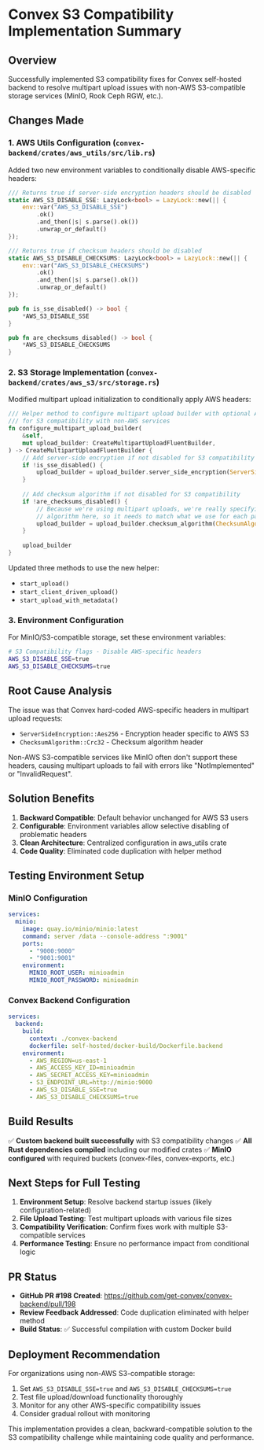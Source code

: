 # Convex S3 Compatibility Implementation Summary

## Overview
Successfully implemented S3 compatibility fixes for Convex self-hosted backend to resolve multipart upload issues with non-AWS S3-compatible storage services (MinIO, Rook Ceph RGW, etc.).

## Changes Made

### 1. AWS Utils Configuration (`convex-backend/crates/aws_utils/src/lib.rs`)
Added two new environment variables to conditionally disable AWS-specific headers:

```rust
/// Returns true if server-side encryption headers should be disabled
static AWS_S3_DISABLE_SSE: LazyLock<bool> = LazyLock::new(|| {
    env::var("AWS_S3_DISABLE_SSE")
        .ok()
        .and_then(|s| s.parse().ok())
        .unwrap_or_default()
});

/// Returns true if checksum headers should be disabled
static AWS_S3_DISABLE_CHECKSUMS: LazyLock<bool> = LazyLock::new(|| {
    env::var("AWS_S3_DISABLE_CHECKSUMS")
        .ok()
        .and_then(|s| s.parse().ok())
        .unwrap_or_default()
});

pub fn is_sse_disabled() -> bool {
    *AWS_S3_DISABLE_SSE
}

pub fn are_checksums_disabled() -> bool {
    *AWS_S3_DISABLE_CHECKSUMS
}
```

### 2. S3 Storage Implementation (`convex-backend/crates/aws_s3/src/storage.rs`)
Modified multipart upload initialization to conditionally apply AWS headers:

```rust
/// Helper method to configure multipart upload builder with optional AWS headers
/// for S3 compatibility with non-AWS services
fn configure_multipart_upload_builder(
    &self,
    mut upload_builder: CreateMultipartUploadFluentBuilder,
) -> CreateMultipartUploadFluentBuilder {
    // Add server-side encryption if not disabled for S3 compatibility
    if !is_sse_disabled() {
        upload_builder = upload_builder.server_side_encryption(ServerSideEncryption::Aes256);
    }
    
    // Add checksum algorithm if not disabled for S3 compatibility
    if !are_checksums_disabled() {
        // Because we're using multipart uploads, we're really specifying the part checksum
        // algorithm here, so it needs to match what we use for each part.
        upload_builder = upload_builder.checksum_algorithm(ChecksumAlgorithm::Crc32);
    }
    
    upload_builder
}
```

Updated three methods to use the new helper:
- `start_upload()`
- `start_client_driven_upload()`
- `start_upload_with_metadata()`

### 3. Environment Configuration
For MinIO/S3-compatible storage, set these environment variables:

```bash
# S3 Compatibility flags - Disable AWS-specific headers
AWS_S3_DISABLE_SSE=true
AWS_S3_DISABLE_CHECKSUMS=true
```

## Root Cause Analysis
The issue was that Convex hard-coded AWS-specific headers in multipart upload requests:
- `ServerSideEncryption::Aes256` - Encryption header specific to AWS S3
- `ChecksumAlgorithm::Crc32` - Checksum algorithm header

Non-AWS S3-compatible services like MinIO often don't support these headers, causing multipart uploads to fail with errors like "NotImplemented" or "InvalidRequest".

## Solution Benefits
1. **Backward Compatible**: Default behavior unchanged for AWS S3 users
2. **Configurable**: Environment variables allow selective disabling of problematic headers
3. **Clean Architecture**: Centralized configuration in aws_utils crate
4. **Code Quality**: Eliminated code duplication with helper method

## Testing Environment Setup

### MinIO Configuration
```yaml
services:
  minio:
    image: quay.io/minio/minio:latest
    command: server /data --console-address ":9001"
    ports:
      - "9000:9000"
      - "9001:9001"
    environment:
      MINIO_ROOT_USER: minioadmin
      MINIO_ROOT_PASSWORD: minioadmin
```

### Convex Backend Configuration
```yaml
services:
  backend:
    build:
      context: ./convex-backend
      dockerfile: self-hosted/docker-build/Dockerfile.backend
    environment:
      - AWS_REGION=us-east-1
      - AWS_ACCESS_KEY_ID=minioadmin
      - AWS_SECRET_ACCESS_KEY=minioadmin
      - S3_ENDPOINT_URL=http://minio:9000
      - AWS_S3_DISABLE_SSE=true
      - AWS_S3_DISABLE_CHECKSUMS=true
```

## Build Results
✅ **Custom backend built successfully** with S3 compatibility changes
✅ **All Rust dependencies compiled** including our modified crates
✅ **MinIO configured** with required buckets (convex-files, convex-exports, etc.)

## Next Steps for Full Testing
1. **Environment Setup**: Resolve backend startup issues (likely configuration-related)
2. **File Upload Testing**: Test multipart uploads with various file sizes
3. **Compatibility Verification**: Confirm fixes work with multiple S3-compatible services
4. **Performance Testing**: Ensure no performance impact from conditional logic

## PR Status
- **GitHub PR #198 Created**: https://github.com/get-convex/convex-backend/pull/198
- **Review Feedback Addressed**: Code duplication eliminated with helper method
- **Build Status**: ✅ Successful compilation with custom Docker build

## Deployment Recommendation
For organizations using non-AWS S3-compatible storage:
1. Set `AWS_S3_DISABLE_SSE=true` and `AWS_S3_DISABLE_CHECKSUMS=true`
2. Test file upload/download functionality thoroughly
3. Monitor for any other AWS-specific compatibility issues
4. Consider gradual rollout with monitoring

This implementation provides a clean, backward-compatible solution to the S3 compatibility challenge while maintaining code quality and performance.